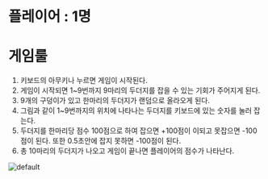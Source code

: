 # 플레이어 : 1명

# 게임룰 

1. 키보드의 아무키나 누르면 게임이 시작된다.
2. 게임이 시작되면 1~9번까지 9마리의 두더지를 잡을 수 있는 기회가 주어지게 된다.
3. 9개의 구덩이가 있고 한마리의 두더지가 랜덤으로 올라오게 된다.
4. 그림과 같이 1~9번까지의 위치에 나타나는 두더지를 키보드에 있는 숫자를 눌러 잡는다. 
5. 두더지를 한마리당 점수 100점으로 하여 잡으면 +100점이 이되고 못잡으면 -100점이 된다. 또한 0.5초안에 잡지 못하면 -100점이 된다. 
6. 총 10마리의 두더지가 나오고 게임이 끝나면 플레이어의 점수가 나타난다.


![default](https://user-images.githubusercontent.com/42165228/44080734-e4a29dc8-9fe7-11e8-998b-2a98234269d2.PNG)

